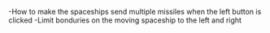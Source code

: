 -How to make the spaceships send multiple missiles when the left button is clicked
-Limit bonduries on the moving spaceship to the left and right 